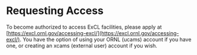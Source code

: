 # Requesting Access

To become authorized to access ExCL facilities, please apply at [https://excl.ornl.gov/accessing-excl/](https://excl.ornl.gov/accessing-excl/). You have the option of using your ORNL (ucams) account if you have one, or creating an xcams (external user) account if you wish.

